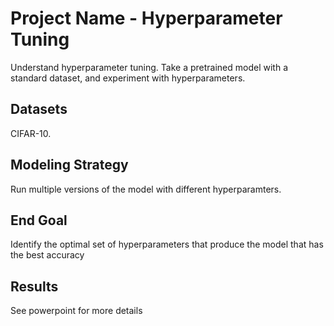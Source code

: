# Project Name - Hyperparameter Tuning
Understand hyperparameter tuning. Take a pretrained model with a standard dataset, and experiment with hyperparameters.

## Datasets
CIFAR-10.

## Modeling Strategy
Run multiple versions of the model with different hyperparamters.

## End Goal
Identify the optimal set of hyperparameters that produce the model that has the best accuracy

## Results
See powerpoint for more details
